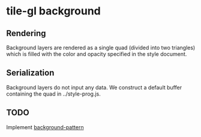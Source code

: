 # tile-gl background

## Rendering
Background layers are rendered as a single quad (divided into two triangles)
which is filled with the color and opacity specified in the style document.

## Serialization
Background layers do not input any data. We construct a default buffer
containing the quad in ../style-prog.js.

## TODO
Implement [background-pattern](https://maplibre.org/maplibre-gl-js-docs/style-spec/layers/#paint-background-background-pattern)
